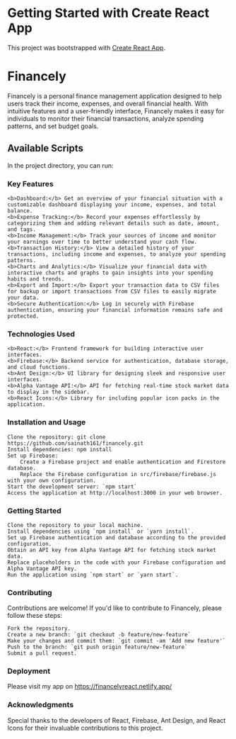 # Getting Started with Create React App

This project was bootstrapped with [Create React App](https://github.com/facebook/create-react-app).

# Financely

Financely is a personal finance management application designed to help users track their income, expenses, and overall financial health. With intuitive features and a user-friendly interface, Financely makes it easy for individuals to monitor their financial transactions, analyze spending patterns, and set budget goals.

## Available Scripts

In the project directory, you can run:

### Key Features

    <b>Dashboard:</b> Get an overview of your financial situation with a customizable dashboard displaying your income, expenses, and total balance.
    <b>Expense Tracking:</b> Record your expenses effortlessly by categorizing them and adding relevant details such as date, amount, and tags.
    <b>Income Management:</b> Track your sources of income and monitor your earnings over time to better understand your cash flow.
    <b>Transaction History:</b> View a detailed history of your transactions, including income and expenses, to analyze your spending patterns.
    <b>Charts and Analytics:</b> Visualize your financial data with interactive charts and graphs to gain insights into your spending habits and trends.
    <b>Export and Import:</b> Export your transaction data to CSV files for backup or import transactions from CSV files to easily migrate your data.
    <b>Secure Authentication:</b> Log in securely with Firebase authentication, ensuring your financial information remains safe and protected.

### Technologies Used

    <b>React:</b> Frontend framework for building interactive user interfaces.
    <b>Firebase:</b> Backend service for authentication, database storage, and cloud functions.
    <b>Ant Design:</b> UI library for designing sleek and responsive user interfaces.
    <b>Alpha Vantage API:</b> API for fetching real-time stock market data to display in the sidebar.
    <b>React Icons:</b> Library for including popular icon packs in the application.

### Installation and Usage

    Clone the repository: git clone https://github.com/sainath161/financely.git
    Install dependencies: npm install
    Set up Firebase:
        Create a Firebase project and enable authentication and Firestore database.
        Replace the Firebase configuration in src/firebase/firebase.js with your own configuration.
    Start the development server: `npm start`
    Access the application at http://localhost:3000 in your web browser.

### Getting Started

    Clone the repository to your local machine.
    Install dependencies using `npm install` or `yarn install`.
    Set up Firebase authentication and database according to the provided configuration.
    Obtain an API key from Alpha Vantage API for fetching stock market data.
    Replace placeholders in the code with your Firebase configuration and Alpha Vantage API key.
    Run the application using `npm start` or `yarn start`.

### Contributing

Contributions are welcome! If you'd like to contribute to Financely, please follow these steps:

    Fork the repository.
    Create a new branch: `git checkout -b feature/new-feature`
    Make your changes and commit them: `git commit -am 'Add new feature'`
    Push to the branch: `git push origin feature/new-feature`
    Submit a pull request.

### Deployment

Please visit my app on https://financelyreact.netlify.app/ 

### Acknowledgments

Special thanks to the developers of React, Firebase, Ant Design, and React Icons for their invaluable contributions to this project.